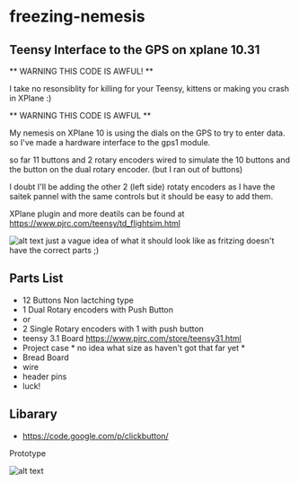 # freezing-nemesis

## Teensy Interface to the GPS  on xplane 10.31

** WARNING THIS CODE IS AWFUL! **

I take no resonsiblity for killing for your Teensy, kittens or making you crash in XPlane :)

** WARNING THIS CODE IS AWFUL **


My nemesis on XPlane 10 is using the dials on the GPS to try to enter data. so I've made a hardware interface to the gps1 module.

so far 11 buttons and 2 rotary encoders wired to simulate the 10 buttons and the button on the dual rotary encoder.
(but I ran out of buttons)

I doubt I'll be adding the other 2 (left side) rotaty encoders as I have the saitek pannel with the same controls
but it should be easy to add them.


XPlane plugin and more deatils can be found at 
https://www.pjrc.com/teensy/td_flightsim.html




![alt text](https://raw.githubusercontent.com/xpd259/freezing-nemesis/master/Images/teenyGPS_bb.png "Circuit Layout")
just a vague idea of what it should look like as fritzing doesn't have the correct parts ;)


## Parts List

* 12 Buttons Non lactching type
* 1 Dual Rotary encoders with Push Button 
* or
* 2 Single Rotary encoders with 1 with push button
* teensy 3.1 Board https://www.pjrc.com/store/teensy31.html
* Project case * no idea what size as haven't got that far yet *
* Bread Board
* wire
* header pins
* luck!

## Libarary
* https://code.google.com/p/clickbutton/




Prototype 

![alt text](https://raw.githubusercontent.com/xpd259/freezing-nemesis/master/Images/IMG_20150131_171303.jpg "Circuit Layout")
